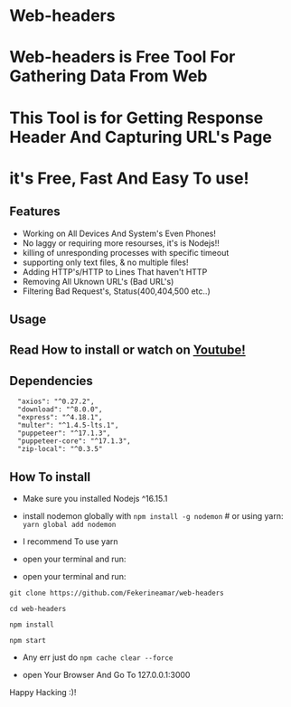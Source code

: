 # Web-headers

# Web-headers is Free Tool For Gathering Data From Web

# This Tool is for Getting Response Header And Capturing URL's Page 

# it's Free, Fast And Easy To use!

## Features

  - Working on All Devices And System's Even Phones!
  - No laggy or requiring more resourses, it's is Nodejs!!
  - killing of unresponding processes with specific timeout
  - supporting only text files, & no multiple files!
  - Adding HTTP's/HTTP to Lines That haven't HTTP
  - Removing All Uknown URL's (Bad URL's)
  - Filtering Bad Request's, Status(400,404,500 etc..)

## Usage

## Read How to install or watch on [Youtube!](https://www.youtube.com/channel/UC1_LGJISYiWv3SDbhRF6QsQ/videos)

## Dependencies

```
  "axios": "^0.27.2",
  "download": "^8.0.0",
  "express": "^4.18.1",
  "multer": "^1.4.5-lts.1",
  "puppeteer": "^17.1.3",
  "puppeteer-core": "^17.1.3",
  "zip-local": "^0.3.5"
```

## How To install

- Make sure you installed Nodejs ^16.15.1
- install nodemon globally with ``` npm install -g nodemon ``` # or using yarn: ``` yarn global add nodemon``` 
- I recommend To use yarn
- open your terminal and run:


- open your terminal and run:
```
git clone https://github.com/Fekerineamar/web-headers
```
```
cd web-headers
```
```
npm install
```
```
npm start
```

- Any err just do ```npm cache clear --force```

- open Your Browser And Go To 127.0.0.1:3000

Happy Hacking :)!



